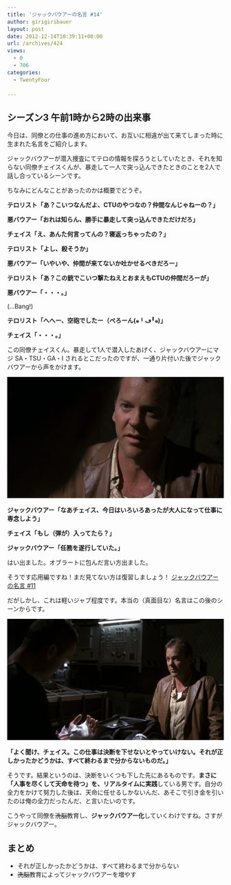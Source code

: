 ```yaml
---
title: 'ジャックバウアーの名言 #14'
author: girigiribauer
layout: post
date: 2012-12-14T10:39:11+00:00
url: /archives/424
views:
  - 0
  - 706
categories:
  - TwentyFour

---
```

## シーズン3 午前1時から2時の出来事

今日は、同僚との仕事の進め方において、お互いに相違が出て来てしまった時に生まれた名言をご紹介します。

ジャックバウアーが潜入捜査にてテロの情報を探ろうとしていたとき、それを知らない同僚チェイスくんが、暴走して一人で突っ込んできたときのことを2人で話し合っているシーンです。

ちなみにどんなことがあったのかは概要でどうぞ。

**テロリスト「あ？こいつなんだよ、CTUのやつなの？仲間なんじゃねーの？」**

**悪バウアー「おれは知らん、勝手に暴走して突っ込んできただけだろ」**

**チェイス「え、あんた何言ってんの？寝返っちゃったの？」**

**テロリスト「よし、殺そうか」**

**悪バウアー「いやいや、仲間が来てないか吐かせるべきだろー」**

**テロリスト「あ？この銃でこいつ撃たねえとおまえもCTUの仲間だろーが」**

**悪バウアー「・・・。」**

(&#8230;Bang!)

**テロリスト「へへー、空砲でしたー（ぺろーん(๑╹ڡ╹๑)」**

**チェイス「・・・。」**

この同僚チェイスくん。暴走して1人で潜入したあげく、ジャックバウアーにマジ SA・TSU・GA・I されるとこだったのですが、一通り片付いた後でジャックバウアーから声をかけます。

![ジャックバウアー「なあチェイス、今日はいろいろあったが大人になって仕事に専念しよう」][1]

**ジャックバウアー「なあチェイス、今日はいろいろあったが大人になって仕事に専念しよう」**

**チェイス「もし（弾が）入ってたら？」**

**ジャックバウアー「任務を遂行していた。」**

はい出ました。オブラートに包んだ言い方出ました。

そうです応用編ですね！まだ見てない方は復習しましょう！ [ジャックバウアーの名言 #11][2]

だがしかし、これは軽いジャブ程度です。本当の（真面目な）名言はこの後のシーンからです。

![「よく聞け、チェイス。この仕事は決断を下せないとやっていけない。それが正しかったかどうかは、すべて終わるまで分からないものだ。」][3]

**「よく聞け、チェイス。この仕事は決断を下せないとやっていけない。それが正しかったかどうかは、すべて終わるまで分からないものだ。」**

そうです。結果というのは、決断をいくつも下した先にあるものです。**まさに「人事を尽くして天命を待つ」を、リアルタイムに実践**している男です。自分の全力をかけて努力した後は、天命に任せるしかないんだ、あそこで引き金を引いたのは俺の全力だったんだ、と言いたいのです。

こうやって同僚を~~洗脳~~教育し、**ジャックバウアー化**していくわけですね。さすがジャックバウアー。

## まとめ

  * それが正しかったかどうかは、すべて終わるまで分からない
  * ~~洗脳~~教育によってジャックバウアーを増やす

 [1]: /img/2012/12/24advent14-012.png
 [2]: /archives/392/
 [3]: /img/2012/12/24advent14-022.png

